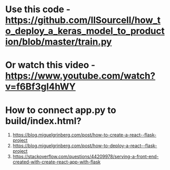 # Use this code - https://github.com/llSourcell/how_to_deploy_a_keras_model_to_production/blob/master/train.py
# Or watch this video - https://www.youtube.com/watch?v=f6Bf3gl4hWY

# How to connect app.py to build/index.html?
1. https://blog.miguelgrinberg.com/post/how-to-create-a-react--flask-project
2. https://blog.miguelgrinberg.com/post/how-to-deploy-a-react--flask-project
3. https://stackoverflow.com/questions/44209978/serving-a-front-end-created-with-create-react-app-with-flask
